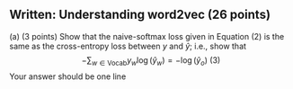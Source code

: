 ## Written: Understanding word2vec (26 points)
(a) (3 points) Show that the naive-softmax loss given in Equation (2) is the same as the cross-entropy loss between $y$ and $\hat{y}$; i.e., show that<br>
$$
-\sum_{w\in \mathrm{Vocab}}{y_w}\log \left( \hat{y}_w \right) =-\log \left( \hat{y}_o \right) \ \left( 3 \right) 
$$
Your answer should be one line

